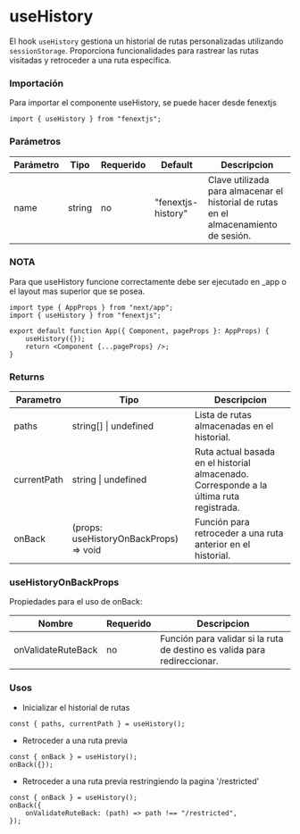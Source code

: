# useHistory

El hook `useHistory` gestiona un historial de rutas personalizadas utilizando `sessionStorage`. Proporciona funcionalidades para rastrear las rutas visitadas y retroceder a una ruta específica.

### Importación

Para importar el componente useHistory, se puede hacer desde fenextjs

```tsx copy
import { useHistory } from "fenextjs";
```

### Parámetros

| Parámetro | Tipo   | Requerido | Default            | Descripcion                                                                          |
| --------- | ------ | --------- | ------------------ | ------------------------------------------------------------------------------------ |
| name      | string | no        | "fenextjs-history" | Clave utilizada para almacenar el historial de rutas en el almacenamiento de sesión. |

### **NOTA**

Para que useHistory funcione correctamente debe ser ejecutado en \_app o el layout mas superior que se posea.

```tsx copy
import type { AppProps } from "next/app";
import { useHistory } from "fenextjs";

export default function App({ Component, pageProps }: AppProps) {
    useHistory({});
    return <Component {...pageProps} />;
}
```

### Returns

| Parametro   | Tipo                                    | Descripcion                                                                             |
| ----------- | --------------------------------------- | --------------------------------------------------------------------------------------- |
| paths       | string[] \| undefined                   | Lista de rutas almacenadas en el historial.                                             |
| currentPath | string \| undefined                     | Ruta actual basada en el historial almacenado. Corresponde a la última ruta registrada. |
| onBack      | (props: useHistoryOnBackProps) =\> void | Función para retroceder a una ruta anterior en el historial.                            |

### useHistoryOnBackProps

Propiedades para el uso de onBack:

| Nombre             | Requerido | Descripcion                                                              |
| ------------------ | --------- | ------------------------------------------------------------------------ |
| onValidateRuteBack | no        | Función para validar si la ruta de destino es valida para redireccionar. |

### Usos

-   Inicializar el historial de rutas

```tsx copy
const { paths, currentPath } = useHistory();
```

-   Retroceder a una ruta previa

```tsx copy
const { onBack } = useHistory();
onBack({});
```

-   Retroceder a una ruta previa restringiendo la pagina '/restricted'

```tsx copy
const { onBack } = useHistory();
onBack({
    onValidateRuteBack: (path) => path !== "/restricted",
});
```
